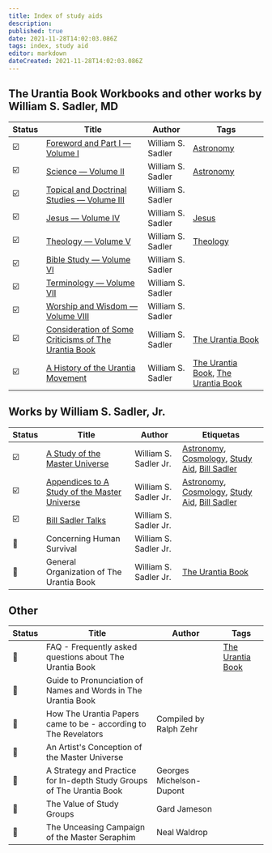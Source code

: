 ```yaml
---
title: Index of study aids
description:
published: true
date: 2021-11-28T14:02:03.086Z
tags: index, study aid
editor: markdown
dateCreated: 2021-11-28T14:02:03.086Z
---
```


## The Urantia Book Workbooks and other works by William S. Sadler, MD

| Status                  | Title                                                                                                                           | Author            | Tags                                                                                                |
| ----------------------- | ------------------------------------------------------------------------------------------------------------------------------- | ----------------- | --------------------------------------------------------------------------------------------------- |
| :ballot_box_with_check: | [Foreword and Part I — Volume I](/en/article/William_S_Sadler/Workbook_1_Foreword_and_Part_I)                                   | William S. Sadler | [Astronomy](/t/astronomy)                                                                           |
| :ballot_box_with_check: | [Science — Volume II](/en/article/William_S_Sadler/Workbook_2_Science)                                                          | William S. Sadler | [Astronomy](/t/astronomy)                                                                           |
| :ballot_box_with_check: | [Topical and Doctrinal Studies — Volume III](/en/article/William_S_Sadler/Workbook_3_Topical_and_Doctrinal_Studies)             | William S. Sadler |                                                                                                     |
| :ballot_box_with_check: | [Jesus — Volume IV](/en/article/William_S_Sadler/Workbook_4_Jesus)                                                              | William S. Sadler | [Jesus](/t/jesus)                                                                                   |
| :ballot_box_with_check: | [Theology — Volume V](/en/article/William_S_Sadler/Workbook_5_Theology)                                                         | William S. Sadler | [Theology](/t/theology)                                                                             |
| :ballot_box_with_check: | [Bible Study — Volume VI](/en/article/William_S_Sadler/Workbook_6_Bible_Study)                                                  | William S. Sadler |                                                                                                     |
| :ballot_box_with_check: | [Terminology — Volume VII](/en/article/William_S_Sadler/Workbook_7_Terminology)                                                 | William S. Sadler |                                                                                                     |
| :ballot_box_with_check: | [Worship and Wisdom — Volume VIII](/en/article/William_S_Sadler/Workbook_8_Worship_and_Wisdom)                                  | William S. Sadler |                                                                                                     |
| :ballot_box_with_check: | [Consideration of Some Criticisms of The Urantia Book](/en/article/William_S_Sadler/Consideration_some_criticisms_Urantia_Book) | William S. Sadler | [The Urantia Book](/t/the%20urantia%20book)                                                         |
| :ballot_box_with_check: | [A History of the Urantia Movement](/en/article/William_S_Sadler/A_History_of_the_Urantia_Movement)                             | William S. Sadler | [The Urantia Book](/t/the%20urantia%20book), [The Urantia Book](/t/the%20urantia%20book—Authorship) |

## Works by William S. Sadler, Jr.

| Status                  | Title                                                                                                                      | Author                | Etiquetas                                                                                                          |
| ----------------------- | -------------------------------------------------------------------------------------------------------------------------- | --------------------- | ------------------------------------------------------------------------------------------------------------------ |
| :ballot_box_with_check: | [A Study of the Master Universe](/en/article/William_S_Sadler_Jr/Study_of_the_Master_Universe)                             | William S. Sadler Jr. | [Astronomy](/t/astronomy), [Cosmology](/t/cosmology), [Study Aid](/t/study%20aid), [Bill Sadler](/t/bill%20sadler) |
| :ballot_box_with_check: | [Appendices to A Study of the Master Universe](/en/article/William_S_Sadler_Jr/Appendices_to_Study_of_the_Master_Universe) | William S. Sadler Jr. | [Astronomy](/t/astronomy), [Cosmology](/t/cosmology), [Study Aid](/t/study%20aid), [Bill Sadler](/t/bill%20sadler) |
| :ballot_box_with_check: | [Bill Sadler Talks](/en/article/William_S_Sadler_Jr/Bill_Sadler_Talks)                                                     | William S. Sadler Jr. |                                                                                                                    |
| :white_square_button:   | Concerning Human Survival                                                                                                  | William S. Sadler Jr. |                                                                                                                    |
| :white_square_button:   | General Organization of The Urantia Book                                                                                   | William S. Sadler Jr. | [The Urantia Book](/t/the%20urantia%20book)                                                                        |

## Other

| Status                | Title                                                                 | Author                   | Tags                                        |
| --------------------- | --------------------------------------------------------------------- | ------------------------ | ------------------------------------------- |
| :white_square_button: | FAQ - Frequently asked questions about The Urantia Book               |                          | [The Urantia Book](/t/the%20urantia%20book) |
| :white_square_button: | Guide to Pronunciation of Names and Words in The Urantia Book         |                          |                                             |
| :white_square_button: | How The Urantia Papers came to be - according to The Revelators       | Compiled by Ralph Zehr   |                                             |
| :white_square_button: | An Artist's Conception of the Master Universe                         |                          |                                             |
| :white_square_button: | A Strategy and Practice for In-depth Study Groups of The Urantia Book | Georges Michelson-Dupont |                                             |
| :white_square_button: | The Value of Study Groups                                             | Gard Jameson             |                                             |
| :white_square_button: | The Unceasing Campaign of the Master Seraphim                         | Neal Waldrop             |                                             |

